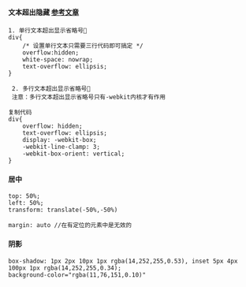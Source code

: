 #### 文本超出隐藏 [参考文章](https://www.cnblogs.com/libo-web/p/15398682.html)

```
1. 单行文本超出显示省略号🎯
div{
    /* 设置单行文本只需要三行代码即可搞定 */
    overflow:hidden;
    white-space: nowrap;
    text-overflow: ellipsis;  
}
```

```
 2. 多行文本超出显示省略号🎯
 注意：多行文本超出显示省略号只有-webkit内核才有作用

复制代码
div{
    overflow: hidden;
    text-overflow: ellipsis;
    display: -webkit-box;
    -webkit-line-clamp: 3;
    -webkit-box-orient: vertical;
}    
```

#### 居中

```
top: 50%;
left: 50%;
transform: translate(-50%,-50%)
```

```
margin: auto //在有定位的元素中是无效的
```

#### 阴影

```
box-shadow: 1px 2px 10px 1px rgba(14,252,255,0.53), inset 5px 4px 100px 1px rgba(14,252,255,0.34);
background-color="rgba(11,76,151,0.10)"
```

